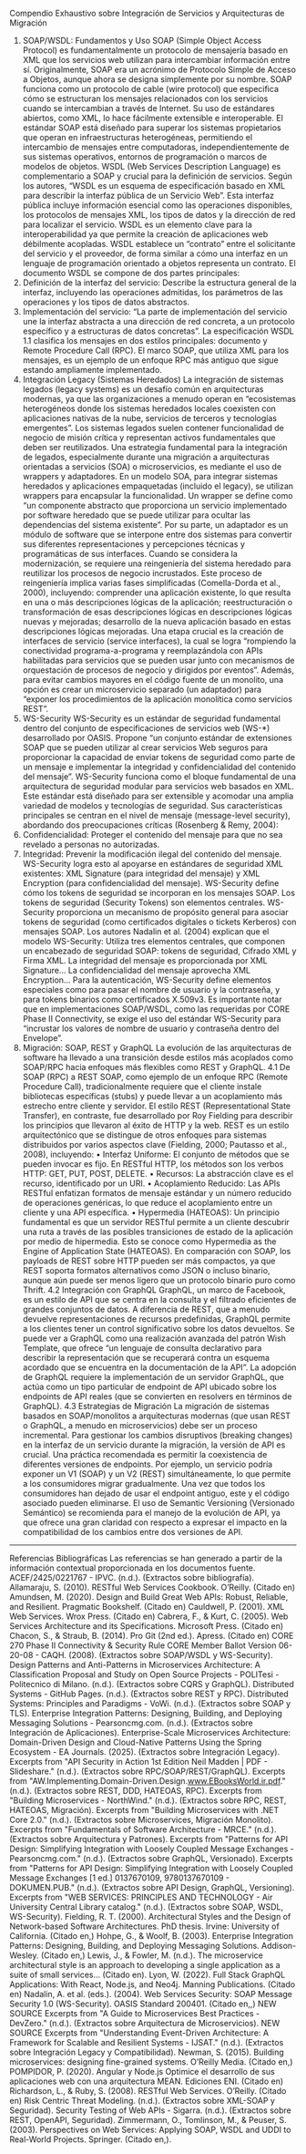 Compendio Exhaustivo sobre Integración de Servicios y Arquitecturas de Migración
1. SOAP/WSDL: Fundamentos y Uso
SOAP (Simple Object Access Protocol) es fundamentalmente un protocolo de mensajería basado en XML que los servicios web utilizan para intercambiar información entre sí. Originalmente, SOAP era un acrónimo de Protocolo Simple de Acceso a Objetos, aunque ahora se designa simplemente por su nombre. SOAP funciona como un protocolo de cable (wire protocol) que especifica cómo se estructuran los mensajes relacionados con los servicios cuando se intercambian a través de Internet. Su uso de estándares abiertos, como XML, lo hace fácilmente extensible e interoperable.
El estándar SOAP está diseñado para superar los sistemas propietarios que operan en infraestructuras heterogéneas, permitiendo el intercambio de mensajes entre computadoras, independientemente de sus sistemas operativos, entornos de programación o marcos de modelos de objetos.
WSDL (Web Services Description Language) es complementario a SOAP y crucial para la definición de servicios. Según los autores, “WSDL es un esquema de especificación basado en XML para describir la interfaz pública de un Servicio Web”. Esta interfaz pública incluye información esencial como las operaciones disponibles, los protocolos de mensajes XML, los tipos de datos y la dirección de red para localizar el servicio.
WSDL es un elemento clave para la interoperabilidad ya que permite la creación de aplicaciones web débilmente acopladas. WSDL establece un “contrato” entre el solicitante del servicio y el proveedor, de forma similar a cómo una interfaz en un lenguaje de programación orientado a objetos representa un contrato.
El documento WSDL se compone de dos partes principales:
1. Definición de la interfaz del servicio: Describe la estructura general de la interfaz, incluyendo las operaciones admitidas, los parámetros de las operaciones y los tipos de datos abstractos.
2. Implementación del servicio: “La parte de implementación del servicio une la interfaz abstracta a una dirección de red concreta, a un protocolo específico y a estructuras de datos concretas”.
La especificación WSDL 1.1 clasifica los mensajes en dos estilos principales: documento y Remote Procedure Call (RPC). El marco SOAP, que utiliza XML para los mensajes, es un ejemplo de un enfoque RPC más antiguo que sigue estando ampliamente implementado.
2. Integración Legacy (Sistemas Heredados)
La integración de sistemas legados (legacy systems) es un desafío común en arquitecturas modernas, ya que las organizaciones a menudo operan en “ecosistemas heterogéneos donde los sistemas heredados locales coexisten con aplicaciones nativas de la nube, servicios de terceros y tecnologías emergentes”. Los sistemas legados suelen contener funcionalidad de negocio de misión crítica y representan activos fundamentales que deben ser reutilizados.
Una estrategia fundamental para la integración de legados, especialmente durante una migración a arquitecturas orientadas a servicios (SOA) o microservicios, es mediante el uso de wrappers y adaptadores.
En un modelo SOA, para integrar sistemas heredados y aplicaciones empaquetadas (incluido el legacy), se utilizan wrappers para encapsular la funcionalidad. Un wrapper se define como “un componente abstracto que proporciona un servicio implementado por software heredado que se puede utilizar para ocultar las dependencias del sistema existente”. Por su parte, un adaptador es un módulo de software que se interpone entre dos sistemas para convertir sus diferentes representaciones y percepciones técnicas y programáticas de sus interfaces.
Cuando se considera la modernización, se requiere una reingeniería del sistema heredado para reutilizar los procesos de negocio incrustados. Este proceso de reingeniería implica varias fases simplificadas (Comella-Dorda et al., 2000), incluyendo:
comprender una aplicación existente, lo que resulta en una o más descripciones lógicas de la aplicación; reestructuración o transformación de esas descripciones lógicas en descripciones lógicas nuevas y mejoradas; desarrollo de la nueva aplicación basado en estas descripciones lógicas mejoradas.
Una etapa crucial es la creación de interfaces de servicio (service interfaces), la cual se logra “rompiendo la conectividad programa-a-programa y reemplazándola con APIs habilitadas para servicios que se pueden usar junto con mecanismos de orquestación de procesos de negocio y dirigidos por eventos”. Además, para evitar cambios mayores en el código fuente de un monolito, una opción es crear un microservicio separado (un adaptador) para “exponer los procedimientos de la aplicación monolítica como servicios REST”.
3. WS-Security
WS-Security es un estándar de seguridad fundamental dentro del conjunto de especificaciones de servicios web (WS-*) desarrollado por OASIS. Propone “un conjunto estándar de extensiones SOAP que se pueden utilizar al crear servicios Web seguros para proporcionar la capacidad de enviar tokens de seguridad como parte de un mensaje e implementar la integridad y confidencialidad del contenido del mensaje”.
WS-Security funciona como el bloque fundamental de una arquitectura de seguridad modular para servicios web basados en XML. Este estándar está diseñado para ser extensible y acomodar una amplia variedad de modelos y tecnologías de seguridad.
Sus características principales se centran en el nivel de mensaje (message-level security), abordando dos preocupaciones críticas (Rosenberg & Remy, 2004):
1. Confidencialidad: Proteger el contenido del mensaje para que no sea revelado a personas no autorizadas.
2. Integridad: Prevenir la modificación ilegal del contenido del mensaje.
WS-Security logra esto al apoyarse en estándares de seguridad XML existentes: XML Signature (para integridad del mensaje) y XML Encryption (para confidencialidad del mensaje). WS-Security define cómo los tokens de seguridad se incorporan en los mensajes SOAP.
Los tokens de seguridad (Security Tokens) son elementos centrales. WS-Security proporciona un mecanismo de propósito general para asociar tokens de seguridad (como certificados digitales o tickets Kerberos) con mensajes SOAP.
Los autores Nadalin et al. (2004) explican que el modelo WS-Security:
Utiliza tres elementos centrales, que componen un encabezado de seguridad SOAP: tokens de seguridad, Cifrado XML y Firma XML. La integridad del mensaje es proporcionada por XML Signature... La confidencialidad del mensaje aprovecha XML Encryption...
Para la autenticación, WS-Security define elementos especiales como <UsernameToken> para pasar el nombre de usuario y la contraseña, y <BinarySecurityToken> para tokens binarios como certificados X.509v3.
Es importante notar que en implementaciones SOAP/WSDL, como las requeridas por CORE Phase II Connectivity, se exige el uso del estándar WS-Security para “incrustar los valores de nombre de usuario y contraseña dentro del Envelope”.
4. Migración: SOAP, REST y GraphQL
La evolución de las arquitecturas de software ha llevado a una transición desde estilos más acoplados como SOAP/RPC hacia enfoques más flexibles como REST y GraphQL.
4.1 De SOAP (RPC) a REST
SOAP, como ejemplo de un enfoque RPC (Remote Procedure Call), tradicionalmente requiere que el cliente instale bibliotecas específicas (stubs) y puede llevar a un acoplamiento más estrecho entre cliente y servidor. El estilo REST (Representational State Transfer), en contraste, fue desarrollado por Roy Fielding para describir los principios que llevaron al éxito de HTTP y la web.
REST es un estilo arquitectónico que se distingue de otros enfoques para sistemas distribuidos por varios aspectos clave (Fielding, 2000; Pautasso et al., 2008), incluyendo:
• Interfaz Uniforme: El conjunto de métodos que se pueden invocar es fijo. En RESTful HTTP, los métodos son los verbos HTTP: GET, PUT, POST, DELETE.
• Recursos: La abstracción clave es el recurso, identificado por un URI.
• Acoplamiento Reducido: Las APIs RESTful enfatizan formatos de mensaje estándar y un número reducido de operaciones genéricas, lo que reduce el acoplamiento entre un cliente y una API específica.
• Hypermedia (HATEOAS): Un principio fundamental es que un servidor RESTful permite a un cliente descubrir una ruta a través de las posibles transiciones de estado de la aplicación por medio de hipermedia. Esto se conoce como Hypermedia as the Engine of Application State (HATEOAS).
En comparación con SOAP, los payloads de REST sobre HTTP pueden ser más compactos, ya que REST soporta formatos alternativos como JSON o incluso binario, aunque aún puede ser menos ligero que un protocolo binario puro como Thrift.
4.2 Integración con GraphQL
GraphQL, un marco de Facebook, es un estilo de API que se centra en la consulta y el filtrado eficientes de grandes conjuntos de datos.
A diferencia de REST, que a menudo devuelve representaciones de recursos predefinidas, GraphQL permite a los clientes tener un control significativo sobre los datos devueltos. Se puede ver a GraphQL como una realización avanzada del patrón Wish Template, que ofrece “un lenguaje de consulta declarativo para describir la representación que se recuperará contra un esquema acordado que se encuentra en la documentación de la API”.
La adopción de GraphQL requiere la implementación de un servidor GraphQL, que actúa como un tipo particular de endpoint de API ubicado sobre los endpoints de API reales (que se convierten en resolvers en términos de GraphQL).
4.3 Estrategias de Migración
La migración de sistemas basados en SOAP/monolitos a arquitecturas modernas (que usan REST o GraphQL, a menudo en microservicios) debe ser un proceso incremental.
Para gestionar los cambios disruptivos (breaking changes) en la interfaz de un servicio durante la migración, la versión de API es crucial. Una práctica recomendada es permitir la coexistencia de diferentes versiones de endpoints. Por ejemplo, un servicio podría exponer un V1 (SOAP) y un V2 (REST) simultáneamente, lo que permite a los consumidores migrar gradualmente. Una vez que todos los consumidores han dejado de usar el endpoint antiguo, este y el código asociado pueden eliminarse.
El uso de Semantic Versioning (Versionado Semántico) se recomienda para el manejo de la evolución de API, ya que ofrece una gran claridad con respecto a expresar el impacto en la compatibilidad de los cambios entre dos versiones de API.

--------------------------------------------------------------------------------
Referencias Bibliográficas
Las referencias se han generado a partir de la información contextual proporcionada en los documentos fuente.
ACEF/2425/0221767 - IPVC. (n.d.). (Extractos sobre bibliografía).
Allamaraju, S. (2010). RESTful Web Services Cookbook. O’Reilly. (Citado en)
Amundsen, M. (2020). Design and Build Great Web APIs: Robust, Reliable, and Resilient. Pragmatic Bookshelf. (Citado en)
Cauldwell, P. (2001). XML Web Services. Wrox Press. (Citado en)
Cabrera, F., & Kurt, C. (2005). Web Services Architecture and its Specifications. Microsoft Press. (Citado en)
Chacon, S., & Straub, B. (2014). Pro Git (2nd ed.). Apress. (Citado en)
CORE 270 Phase II Connectivity & Security Rule CORE Member Ballot Version 06-20-08 - CAQH. (2008). (Extractos sobre SOAP/WSDL y WS-Security).
Design Patterns and Anti-Patterns in Microservices Architecture: A Classification Proposal and Study on Open Source Projects - POLITesi - Politecnico di Milano. (n.d.). (Extractos sobre CQRS y GraphQL).
Distributed Systems - GitHub Pages. (n.d.). (Extractos sobre REST y RPC).
Distributed Systems: Principles and Paradigms - VoWi. (n.d.). (Extractos sobre SOAP y TLS).
Enterprise Integration Patterns: Designing, Building, and Deploying Messaging Solutions - Pearsoncmg.com. (n.d.). (Extractos sobre Integración de Aplicaciones).
Enterprise-Scale Microservices Architecture: Domain-Driven Design and Cloud-Native Patterns Using the Spring Ecosystem - EA Journals. (2025). (Extractos sobre Integración Legacy).
Excerpts from "API Security in Action 1st Edition Neil Madden | PDF - Slideshare." (n.d.). (Extractos sobre RPC/SOAP/REST/GraphQL).
Excerpts from "AW.Implementing.Domain-Driven.Design.www.EBooksWorld.ir.pdf." (n.d.). (Extractos sobre REST, DDD, HATEOAS, RPC).
Excerpts from "Building Microservices - NorthWind." (n.d.). (Extractos sobre RPC, REST, HATEOAS, Migración).
Excerpts from "Building Microservices with .NET Core 2.0." (n.d.). (Extractos sobre Microservices, Migración Monolito).
Excerpts from "Fundamentals of Software Architecture - MRCE." (n.d.). (Extractos sobre Arquitectura y Patrones).
Excerpts from "Patterns for API Design: Simplifying Integration with Loosely Coupled Message Exchanges - Pearsoncmg.com." (n.d.). (Extractos sobre GraphQL, Versionado).
Excerpts from "Patterns for API Design: Simplifying Integration with Loosely Coupled Message Exchanges [1 ed.] 0137670109, 9780137670109 - DOKUMEN.PUB." (n.d.). (Extractos sobre API Design, GraphQL, Versioning).
Excerpts from "WEB SERVICES: PRINCIPLES AND TECHNOLOGY - Air University Central Library catalog." (n.d.). (Extractos sobre SOAP, WSDL, WS-Security).
Fielding, R. T. (2000). Architectural Styles and the Design of Network-based Software Architectures. PhD thesis. Irvine: University of California. (Citado en,)
Hohpe, G., & Woolf, B. (2003). Enterprise Integration Patterns: Designing, Building, and Deploying Messaging Solutions. Addison-Wesley. (Citado en,)
Lewis, J., & Fowler, M. (n.d.). The microservice architectural style is an approach to developing a single application as a suite of small services... (Citado en).
Lyon, W. (2022). Full Stack GraphQL Applications: With React, Node.js, and Neo4j. Manning Publications. (Citado en)
Nadalin, A. et al. (eds.). (2004). Web Services Security: SOAP Message Security 1.0 (WS-Security). OASIS Standard 200401. (Citado en,,)
NEW SOURCE Excerpts from "A Guide to Microservices Best Practices - DevZero." (n.d.). (Extractos sobre Arquitectura de Microservicios).
NEW SOURCE Excerpts from "Understanding Event-Driven Architecture: A Framework for Scalable and Resilient Systems - IJSAT." (n.d.). (Extractos sobre Integración Legacy y Compatibilidad).
Newman, S. (2015). Building microservices: designing fine-grained systems. O’Reilly Media. (Citado en,)
POMPIDOR, P. (2020). Angular y Node.js Optimice el desarrollo de sus aplicaciones web con una arquitectura MEAN. Ediciones ENI. (Citado en)
Richardson, L., & Ruby, S. (2008). RESTful Web Services. O’Reilly. (Citado en)
Risk Centric Threat Modeling. (n.d.). (Extractos sobre XML-SOAP y Seguridad).
Security Testing of Web APIs - Sigarra. (n.d.). (Extractos sobre REST, OpenAPI, Seguridad).
Zimmermann, O., Tomlinson, M., & Peuser, S. (2003). Perspectives on Web Services: Applying SOAP, WSDL and UDDI to Real-World Projects. Springer. (Citado en,).